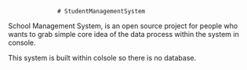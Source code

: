                   # StudentManagementSystem
                  
School Management System, is an open source project for people who wants to grab simple core idea of the data process within the system in console.

This system is built within colsole so there is no database.

